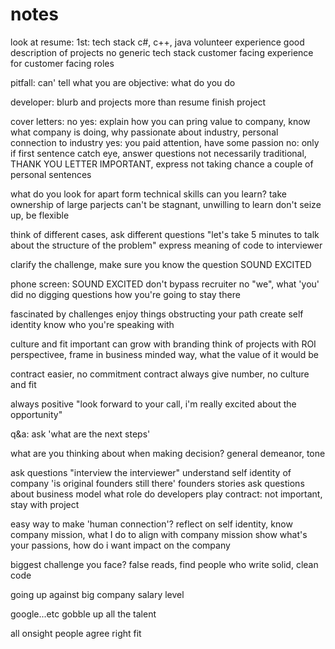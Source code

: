 # notes

look at resume:
1st: tech stack
c#, c++, java
volunteer experience
good description of projects
no generic tech stack
customer facing experience for customer facing roles

pitfall: can' tell what you are
objective: what do you do

developer: blurb and projects more than resume
finish project


cover letters:
no
yes: explain how you can pring value to company, know what company is doing, why passionate about industry, personal connection to industry
yes: you paid attention, have some passion
no: only if first sentence catch eye, answer questions
not necessarily traditional, THANK YOU LETTER IMPORTANT, express not taking chance
a couple of personal sentences


what do you look for apart form technical skills
can you learn? take ownership of large parjects
can't be stagnant, unwilling to learn
don't seize up, be flexible

think of different cases, ask different questions
"let's take 5 minutes to talk about the structure of the problem"
express meaning of code to interviewer

clarify the challenge, make sure you know the question
SOUND EXCITED


phone screen:
SOUND EXCITED
don't bypass recruiter
no "we", what 'you' did
no digging questions
how you're going to stay there

fascinated by challenges
enjoy things obstructing your path
create self identity
know who you're speaking with

culture and fit important
can grow with branding
think of projects with ROI perspectivee, frame in business minded way, what the value of it would be

contract easier, no commitment
contract always give number, no culture and fit

always positive
"look forward to your call, i'm really excited about the opportunity"


q&a:
ask 'what are the next steps'

what are you thinking about when making decision?
    general demeanor, tone

ask questions
"interview the interviewer"
understand self identity of company
'is original founders still there'
founders stories
ask questions about business model
what role do developers play
contract: not important, stay with project

easy way to make 'human connection'?
reflect on self identity, know company mission, what I do to align with company mission
show what's your passions, how do i want impact on the company

biggest challenge you face?
false reads, find people who write solid, clean code

going up against big company salary level

google...etc gobble up all the talent

all onsight people agree right fit